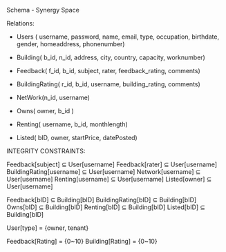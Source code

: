 ﻿Schema - Synergy Space


Relations:


* Users ( username, password, name, email, type, occupation, birthdate, gender, homeaddress, phonenumber)  


* Building( b_id, n_id, address, city, country, capacity, worknumber)


* Feedback( f_id, b_id, subject, rater, feedback_rating, comments)


* BuildingRating( r_id, b_id, username, building_rating, comments)


* NetWork(n_id, username)


* Owns( owner, b_id )


* Renting( username, b_id, monthlength)


* Listed( bID, owner, startPrice, datePosted)




INTEGRITY CONSTRAINTS:


Feedback[subject] ⊆ User[username] 
Feedback[rater] ⊆ User[username] 
BuildingRating[username] ⊆ User[username] 
Network[username] ⊆ User[username] 
Renting[username] ⊆ User[username] 
Listed[owner] ⊆ User[username] 


Feedback[bID] ⊆ Building[bID] 
BuildingRating[bID] ⊆ Building[bID] 
Owns[bID] ⊆ Building[bID] 
Renting[bID] ⊆ Building[bID] 
Listed[bID] ⊆ Building[bID]  


User[type] = {owner, tenant}


Feedback[Rating] = {0~10}
Building[Rating] = {0~10}